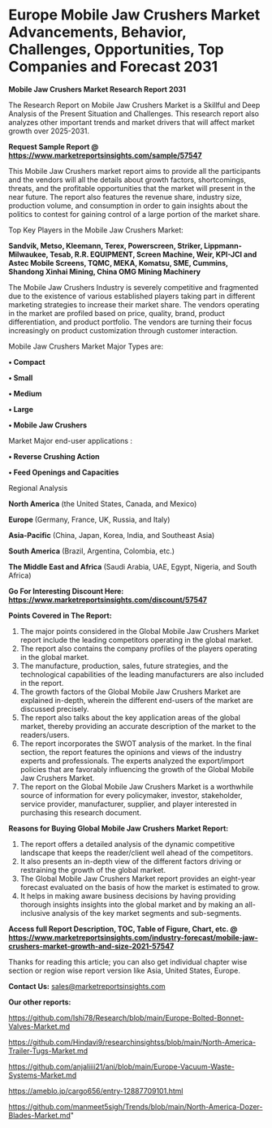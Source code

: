# Europe Mobile Jaw Crushers Market Advancements, Behavior, Challenges, Opportunities, Top Companies and Forecast 2031

<strong>Mobile Jaw Crushers Market Research Report 2031</strong>

The Research Report on Mobile Jaw Crushers Market is a Skillful and Deep Analysis of the Present Situation and Challenges. This research report also analyzes other important trends and market drivers that will affect market growth over 2025-2031.

<strong>Request Sample Report @ <a href=https://www.marketreportsinsights.com/sample/57547>https://www.marketreportsinsights.com/sample/57547</a></strong>

This Mobile Jaw Crushers market report aims to provide all the participants and the vendors will all the details about growth factors, shortcomings, threats, and the profitable opportunities that the market will present in the near future. The report also features the revenue share, industry size, production volume, and consumption in order to gain insights about the politics to contest for gaining control of a large portion of the market share.

Top Key Players in the Mobile Jaw Crushers Market:

<strong>Sandvik, Metso, Kleemann, Terex, Powerscreen, Striker, Lippmann-Milwaukee, Tesab, R.R. EQUIPMENT, Screen Machine, Weir, KPI-JCI and Astec Mobile Screens, TQMC, MEKA, Komatsu, SME, Cummins, Shandong Xinhai Mining, China OMG Mining Machinery</strong>

The Mobile Jaw Crushers Industry is severely competitive and fragmented due to the existence of various established players taking part in different marketing strategies to increase their market share. The vendors operating in the market are profiled based on price, quality, brand, product differentiation, and product portfolio. The vendors are turning their focus increasingly on product customization through customer interaction.

Mobile Jaw Crushers Market Major Types are:

<strong>• Compact

• Small

• Medium

• Large

• Mobile Jaw Crushers</strong>

Market Major end-user applications :

<strong>• Reverse Crushing Action

• Feed Openings and Capacities</strong>

Regional Analysis

</u><strong><b>North America</b></strong> (the United States, Canada, and Mexico)

<strong><b>Europe </b></strong>(Germany, France, UK, Russia, and Italy)

<strong><b>Asia-Pacific</b></strong> (China, Japan, Korea, India, and Southeast Asia)

<strong><b>South America</b></strong> (Brazil, Argentina, Colombia, etc.)

<strong><b>The Middle East and Africa</b></strong> (Saudi Arabia, UAE, Egypt, Nigeria, and South Africa)

<strong>Go For Interesting Discount Here: <a href=https://www.marketreportsinsights.com/discount/57547>https://www.marketreportsinsights.com/discount/57547</a></strong>

<strong>Points Covered in The Report:</strong>
<ol>
  <li>The major points considered in the Global Mobile Jaw Crushers Market report include the leading competitors operating in the global market.</li>
  <li>The report also contains the company profiles of the players operating in the global market.</li>
  <li>The manufacture, production, sales, future strategies, and the technological capabilities of the leading manufacturers are also included in the report.</li>
  <li>The growth factors of the Global Mobile Jaw Crushers Market are explained in-depth, wherein the different end-users of the market are discussed precisely.</li>
  <li>The report also talks about the key application areas of the global market, thereby providing an accurate description of the market to the readers/users.</li>
  <li>The report incorporates the SWOT analysis of the market. In the final section, the report features the opinions and views of the industry experts and professionals. The experts analyzed the export/import policies that are favorably influencing the growth of the Global Mobile Jaw Crushers Market.</li>
  <li>The report on the Global Mobile Jaw Crushers Market is a worthwhile source of information for every policymaker, investor, stakeholder, service provider, manufacturer, supplier, and player interested in purchasing this research document.</li>
</ol>
<strong>Reasons for Buying Global Mobile Jaw Crushers Market Report:</strong>

<ol>
  <li>The report offers a detailed analysis of the dynamic competitive landscape that keeps the reader/client well ahead of the competitors.</li>
  <li>It also presents an in-depth view of the different factors driving or restraining the growth of the global market.</li>
  <li>The Global Mobile Jaw Crushers Market report provides an eight-year forecast evaluated on the basis of how the market is estimated to grow.</li>
  <li>It helps in making aware business decisions by having providing thorough insights insights into the global market and by making an all-inclusive analysis of the key market segments and sub-segments.</li>
</ol>
<strong>Access full Report Description, TOC, Table of Figure, Chart, etc. @ <a href=https://www.marketreportsinsights.com/industry-forecast/mobile-jaw-crushers-market-growth-and-size-2021-57547>https://www.marketreportsinsights.com/industry-forecast/mobile-jaw-crushers-market-growth-and-size-2021-57547</a></strong>


Thanks for reading this article; you can also get individual chapter wise section or region wise report version like Asia, United States, Europe.

<strong>Contact Us:</strong>
sales@marketreportsinsights.com

<strong>Our other reports:</strong>

<a href=https://github.com/Ishi78/Research/blob/main/Europe-Bolted-Bonnet-Valves-Market.md>https://github.com/Ishi78/Research/blob/main/Europe-Bolted-Bonnet-Valves-Market.md</a>

<a href=https://github.com/Hindavi9/researchinsightss/blob/main/North-America-Trailer-Tugs-Market.md>https://github.com/Hindavi9/researchinsightss/blob/main/North-America-Trailer-Tugs-Market.md</a>

<a href=https://github.com/anjaliiii21/ani/blob/main/Europe-Vacuum-Waste-Systems-Market.md>https://github.com/anjaliiii21/ani/blob/main/Europe-Vacuum-Waste-Systems-Market.md</a>

<a href=https://ameblo.jp/cargo656/entry-12887709101.html>https://ameblo.jp/cargo656/entry-12887709101.html</a>

<a href=https://github.com/manmeet5sigh/Trends/blob/main/North-America-Dozer-Blades-Market.md>https://github.com/manmeet5sigh/Trends/blob/main/North-America-Dozer-Blades-Market.md</a>"
